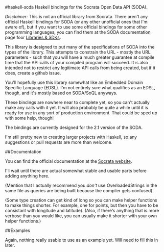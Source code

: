 #haskell-soda
Haskell bindings for the Socrata Open Data API (SODA).

*Disclaimer:* This is not an official library from Socrata. There aren't any official Haskell bindings for SODA (or any other unofficial ones that I'm aware of), but if you want to use some official bindings for some other programming languages, you can find them at the SODA documentation page foor [Libraries & SDKs](https://dev.socrata.com/libraries/).

This library is designed to put many of the specifications of SODA into the types of the library. This attempts to constrain the URL - mostly the URL parameters - such that you will have a much greater guarantee at compile time that the API calls of your compiled program will succeed. It is also intended not to restrict any legitimate API calls from being created, but if it does, create a github issue.

You'll hopefully use this library somewhat like an Embedded Domain Specific Language (EDSL). I'm not entirely sure what qualifies as an EDSL, though, and it's mostly based on SODA/SoQL anyways.

These bindings are nowhere near to complete yet, so you can't actually make any calls with it yet. It will also probably be quite a while until it is ready for use in any sort of production environment. That could be sped up with some help, though!

The bindings are currently designed for the 2.1 version of the SODA.

I'm still pretty new to creating larger projects with Haskell, so any suggestions or pull requests are more than welcome.

##Documentation

You can find the official documentation at the [Socrata website](https://dev.socrata.com/).

I'll wait until there are actual somewhat stable and usable parts before adding anything here.

(Mention that I actually recommend you *don't* use OverloadedStrings in the same file as queries are being built because the compiler gets confused).

(Some type creation can get kind of long so you can make helper functions to make things shorter. For example, one for points, but then you have to be consistant with longitude and latitude). (Also, if there's anything that is more verbose than you would like, you can usually make it shorter with your own helper functions.)

##Examples

Again, nothing really usable to use as an example yet. Will need to fill this in later.
